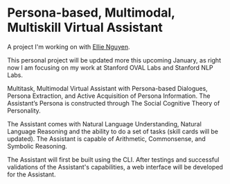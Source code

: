 # Persona-based, Multimodal, Multiskill Virtual Assistant

A project I'm working on with [Ellie Nguyen](https://www.linkedin.com/in/ellienguyen5/).

This personal project will be updated more this upcoming January, as right now I am focusing on my work at Stanford OVAL Labs and Stanford NLP Labs.

Multitask, Multimodal Virtual Assistant with Persona-based Dialogues, Persona Extraction, and Active Acquisition of Persona Information. The Assistant’s Persona is constructed through The Social Cognitive Theory of Personality.
 
The Assistant comes with Natural Language Understanding, Natural Language Reasoning and the ability to do a set of tasks (skill cards will be updated). The Assistant is capable of Arithmetic, Commonsense, and Symbolic Reasoning.

The Assistant will first be built using the CLI. After testings and successful validations of the Assistant's capabilities, a web interface will be developed for the Assistant.
